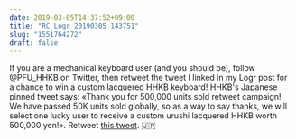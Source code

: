 ```yaml
---
date: 2019-03-05T14:37:52+09:00
title: "RC Logr 20190305 143751"
slug: "1551764272"
draft: false
---
```


If you are a mechanical keyboard user (and you should be), follow @PFU_HHKB on Twitter, then retweet the tweet I linked in my Logr post for a chance to win a custom lacquered HHKB keyboard! HHKB's Japanese pinned tweet says: «Thank you for 500,000 units sold retweet campaign! We have passed 50K units sold globally, so as a way to say thanks, we will select one lucky user to receive a custom urushi lacquered HHKB worth 500,000 yen!». Retweet [this tweet](https://twitter.com/PFU_HHKB/status/1102750973468893184). 🇯🇵

